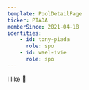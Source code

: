 ```yaml
---
template: PoolDetailPage
ticker: PIADA
memberSince: 2021-04-18
identities: 
    - id: tony-piada
      role: spo
    - id: wael-ivie
      role: spo
---
```


I like 🙏
